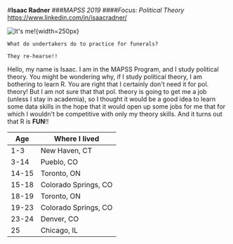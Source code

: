 
#__Isaac Radner__
###_MAPSS 2019_
####_Focus: Political Theory_
<https://www.linkedin.com/in/isaacradner/>

![It's me!](3.jpg){width=250px}

```{r}
What do undertakers do to practice for funerals? 

They re-hearse!!
``` 

Hello, my name is Isaac. I am in the MAPSS Program, and I study political theory. You might be wondering why, if I study political theory, I am bothering to learn R. You are right that I certainly don't need it for pol. theory! But I am not sure that that pol. theory is going to get me a job (unless I stay in academia), so I thought it would be a good idea to learn some data skills in the hope that it would open up some jobs for me that for which I wouldn't be competitive with only my theory skills. 
And it turns out that R is __FUN__!! 

Age | Where I lived
------------- | -------------
1-3 | New Haven, CT
3-14 | Pueblo, CO
14-15 | Toronto, ON
15-18 | Colorado Springs, CO
18-19 | Toronto, ON
19-23 | Colorado Springs, CO
23-24 | Denver, CO
25 | Chicago, IL
